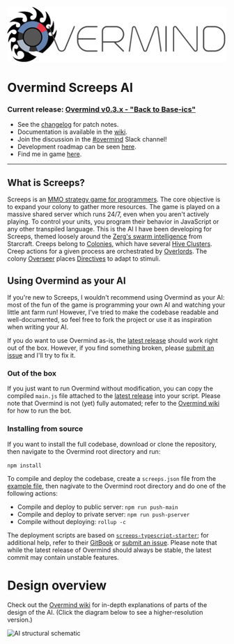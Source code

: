 ![](/assets/img/OvermindLogo.png)

# Overmind Screeps AI

### Current release: [Overmind v0.3.x - "Back to Base-ics"](https://github.com/bencbartlett/Overmind/releases)

- See the [changelog](https://github.com/bencbartlett/Overmind/blob/master/CHANGELOG.md) for patch notes.
- Documentation is available in the [wiki](https://github.com/bencbartlett/Overmind/wiki).
- Join the discussion in the [#overmind](https://screeps.slack.com/messages/overmind) Slack channel!
- Development roadmap can be seen [here](https://github.com/bencbartlett/Overmind/projects/1).
- Find me in game [here](https://screeps.com/a/#!/profile/Muon).

---

## What is Screeps?
Screeps is an [MMO strategy game for programmers](https://screeps.com/). The core objective is to expand your colony to gather more resources. The game is played on a massive shared server which runs 24/7, even when you aren't actively playing. To control your units, you program their behavior in JavaScript or any other transpiled language. This is the AI I have been developing for Screeps, themed loosely around the [Zerg's swarm intelligence](http://starcraft.wikia.com/wiki/Overlord) from Starcraft. Creeps belong to [Colonies](https://github.com/bencbartlett/Overmind/blob/master/src/Colony.ts), which have several [Hive Clusters](https://github.com/bencbartlett/Overmind/blob/master/src/hiveClusters/HiveCluster.ts). Creep actions for a given process are orchestrated by [Overlords](https://github.com/bencbartlett/Overmind/blob/master/src/overlords/Overlord.ts). The colony [Overseer](https://github.com/bencbartlett/Overmind/blob/master/src/Overseer.ts) places [Directives](https://github.com/bencbartlett/Overmind/blob/master/src/directives/Directive.ts) to adapt to stimuli.

## Using Overmind as your AI
If you're new to Screeps, I wouldn't recommend using Overmind as your AI: most of the fun of the game is programming your own AI and watching your little ant farm run! However, I've tried to make the codebase readable and well-documented, so feel free to fork the project or use it as inspiration when writing your AI. 

If you do want to use Overmind as-is, the [latest release](https://github.com/bencbartlett/Overmind/releases) should work right out of the box. However, if you find something broken, please [submit an issue](https://github.com/bencbartlett/Overmind/issues/new) and I'll try to fix it.

### Out of the box
If you just want to run Overmind without modification, you can copy the compiled `main.js` file attached to the [latest release](https://github.com/bencbartlett/Overmind/releases) into your script. Please note that Overmind is not (yet) fully automated; refer to the [Overmind wiki](https://github.com/bencbartlett/Overmind/wiki) for how to run the bot.

### Installing from source
If you want to install the full codebase, download or clone the repository, then navigate to the Overmind root directory and run:

```npm install```

To compile and deploy the codebase, create a `screeps.json` file from the [example file](https://github.com/bencbartlett/Overmind/blob/master/screeps.example.json), then nagivate to the Overmind root directory and do one of the following actions:

- Compile and deploy to public server: `npm run push-main`
- Compile and deploy to private server: `npm run push-pserver`
- Compile without deploying: `rollup -c`

The deployment scripts are based on [`screeps-typescript-starter`](https://github.com/screepers/screeps-typescript-starter); for additional help, refer to their [GitBook](https://screepers.gitbooks.io/screeps-typescript-starter/getting-started/deploying.html) or [submit an issue](https://github.com/bencbartlett/Overmind/issues/new). Please note that while the latest release of Overmind should always be stable, the latest commit may contain unstable features.

# Design overview

Check out the [Overmind wiki](https://github.com/bencbartlett/Overmind/wiki) for in-depth explanations of parts of the design of the AI. (Click the diagram below to see a higher-resolution version.)

![[AI structural schematic](/assets/AIdiagram.png)](https://raw.githubusercontent.com/bencbartlett/Overmind/master/assets/img/AIdiagram.png)

